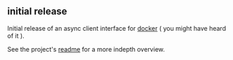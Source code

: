 ## initial release

Initial release of an async client interface for [docker](https://www.docker.com/) ( you might have heard of it ).

See the project's [readme](https://github.com/softprops/tugboat#readme) for a more indepth overview.
